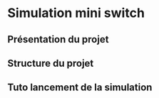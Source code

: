 Simulation mini switch 
=======

Présentation du projet
-----------

Structure du projet
-----------

Tuto lancement de la simulation
-----------

